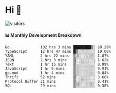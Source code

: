 # Hi 👋
 
![visitors](https://visitor-badge.glitch.me/badge?page_id=sorcererxw.sorcererx)

#### 📊 Monthly Development Breakdown

<!--START_SECTION:waka-->
```text
Go              102 hrs 3 mins ████████▒░ 80.29%
TypeScript      12 hrs 47 mins █▒░░░░░░░░ 10.06%
YAML            2 hrs 22 mins  ▒░░░░░░░░░ 1.87%
JSON            2 hrs 3 mins   ▒░░░░░░░░░ 1.62%
Text            1 hr 15 mins   ▒░░░░░░░░░ 0.99%
JavaScript      1 hr 9 mins    ▒░░░░░░░░░ 0.91%
go.mod          1 hr 4 mins    ▒░░░░░░░░░ 0.84%
Thrift          52 mins        ▒░░░░░░░░░ 0.68%
Protocol Buffer 31 mins        ▒░░░░░░░░░ 0.41%
SQL             29 mins        ▒░░░░░░░░░ 0.38%
```
<!--END_SECTION:waka-->
